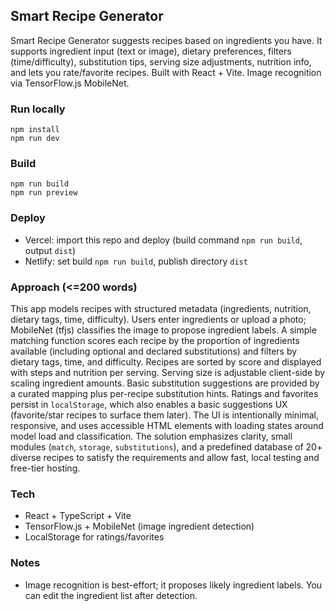 ## Smart Recipe Generator

Smart Recipe Generator suggests recipes based on ingredients you have. It supports ingredient input (text or image), dietary preferences, filters (time/difficulty), substitution tips, serving size adjustments, nutrition info, and lets you rate/favorite recipes. Built with React + Vite. Image recognition via TensorFlow.js MobileNet.

### Run locally
```
npm install
npm run dev
```

### Build
```
npm run build
npm run preview
```

### Deploy
- Vercel: import this repo and deploy (build command `npm run build`, output `dist`)
- Netlify: set build `npm run build`, publish directory `dist`

### Approach (<=200 words)
This app models recipes with structured metadata (ingredients, nutrition, dietary tags, time, difficulty). Users enter ingredients or upload a photo; MobileNet (tfjs) classifies the image to propose ingredient labels. A simple matching function scores each recipe by the proportion of ingredients available (including optional and declared substitutions) and filters by dietary tags, time, and difficulty. Recipes are sorted by score and displayed with steps and nutrition per serving. Serving size is adjustable client-side by scaling ingredient amounts. Basic substitution suggestions are provided by a curated mapping plus per-recipe substitution hints. Ratings and favorites persist in `localStorage`, which also enables a basic suggestions UX (favorite/star recipes to surface them later). The UI is intentionally minimal, responsive, and uses accessible HTML elements with loading states around model load and classification. The solution emphasizes clarity, small modules (`match`, `storage`, `substitutions`), and a predefined database of 20+ diverse recipes to satisfy the requirements and allow fast, local testing and free-tier hosting.

### Tech
- React + TypeScript + Vite
- TensorFlow.js + MobileNet (image ingredient detection)
- LocalStorage for ratings/favorites

### Notes
- Image recognition is best-effort; it proposes likely ingredient labels. You can edit the ingredient list after detection.
